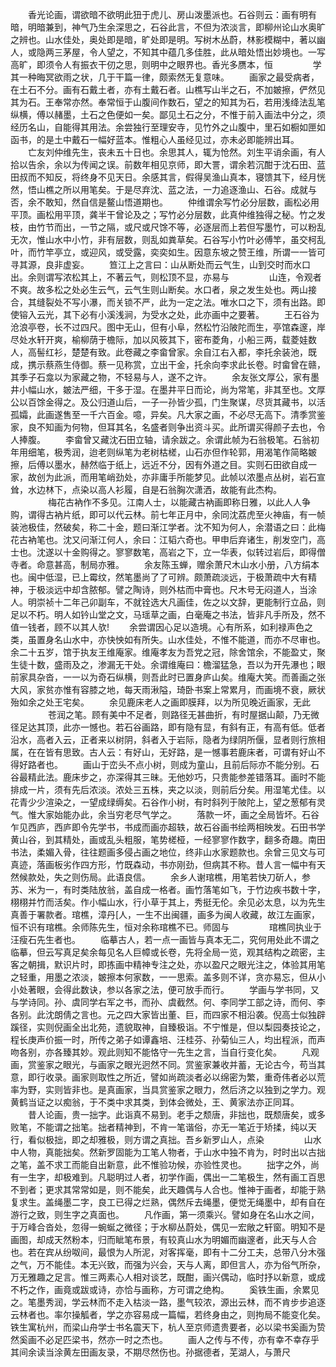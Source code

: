 <!-- { "loadSidebar": true } -->
　　香光论画，谓欲暗不欲明此狃于虎儿、房山泼墨派也。石谷则云：画有明有暗，明暗兼到，神气乃生余深思之，石谷此言，不但为浓淡言，即柳州论山水奥旷之辨也。山水佳处，奥处即是暗，旷处即是明。写树木丛蔚，林影模糊中，著以幽人，或隐两三茅屋，令人望之，不知其中蕴几多佳胜，此从暗处悟出妙境也。一写高旷，即须令人有振衣干仞之思，则明中之眼界也。香光多赝本，恒
　　
　　学其一种晦冥欲雨之状，几于干篇一律，颇索然无复意味。
　　画家之最受病者，在土石不分。画有石戴土者，亦有土戴石者。山樵写山半之石，不加皴擦，俨然见其为石。王奉常亦然。奉常恒于山腹间作数石，望之的知其为石，若用浅绛法乱笔纵横，傅以赭墨，土石之色便如一矣。鄙见土石之分，不惟于前入画法中分之，须经历名山，自能得其用法。余尝独行至理安寺，见竹外之山腹中，里石如橱如匣如函书，的是土中戴石一幅好蓝本。惟粗心人虽经见过，亦未必即能辨出耳。
　　亡友刘仲维先生，丧未五十日也。余思其人，辄为怆然。刘生平诮余画，有人拾以告余，余以为传闻之误。前数年相见京师，即大詈，谓余若沉酣于沈石田、蓝田叔而不知反，将终身不见天日。余感其言，假得吴渔山真本，寝馈其下，经月恍然，悟山樵之所以用笔矣。于是尽弃沈、蓝之法，一力追逐渔山、石谷。成就与否，余不敢知，然自信是鳌山悟道期也。
　　仲维谓余写竹必分层数，画松必用平顶。画松用平顶，龚半干曾论及之；写竹必分层数，此真仲维独得之秘。竹之发枝，由竹节而出，一节之隔，或尺或尺馀不等，必逐层而上若但写墨竹，可以粉乱无次，惟山水中小竹，非有层数，则乱如粪草矣。石谷写小竹叶必傅竿，虽交柯乱叶，而竹竿亭立，或迎风，或受露，奕奕如生。因意东坡之赞王维，所谓一一皆可寻其源，良非虚妄。
　　笪江上之言曰：山从断处而云气生，山到交时而水口出。余则谓写浓松其上，不著云气，则松顶不显，亦易与
　　
　　山连，令观者不爽。故多松之处必生云气，云气生则山断矣。水口者，泉之发生处也。两山接合，其缝裂处不写小瀑，而关锁不严，此为一定之法。唯水口之下，须有出路。即使镕入云光，其下必有小溪浅涧，为受水之处，此亦画中之要著。
　　王石谷为沧浪亭卷，长不过四尺。图中无山，但有小阜，然松竹沿陂陀而生，亭馆森邃，岸尽处水轩开爽，榆柳荫于檐际，加以风筱其下，密布菱角，小船三两，载菱娃数人，高髻红衫，楚楚有致。此卷藏之李畲曾家。余自江右入都，李托余装池，既成，携示蔡燕生侍御。蔡一见称赏，立出干金，托余向李求此长卷。时畲曾在赣，其季子石龛以为家藏之物，不轻易与人，遂不之许。
　　余友张文厚公，家有墨井小幅山水，皴法严细，干多于湿。在墨井平日而论，尚为常笔，非其至也。文厚公以百馀金得之。及公归道山后，一子一孙皆少孤，门生聚谋，尽货其藏书，以活孤孀，此画遂售至一千六百金。噫，异矣。凡大家之画，不必尽无高下。清季赏鉴家，良不知画为何物，但耳其名，名盛者则争出资斗买。此所谓买得颜子去也，令人捧腹。
　　李畲曾又藏沈石田立轴，请余跋之。余谓此帧为石翁极笔。石翁初年用细笔，极秀润，迨老则纵笔为老树枯槎，山石亦但作轮郭，用渴笔作简略皴擦，后傅以墨水，赫然临于纸上，远近不分，因有外道之目。实则石田欲自成一家，故创为此派，而用笔峭劲处，亦非庸手所能梦见。此帧以浓墨点丛树，岩石宣耸，水边林下，点染以高人衫履，自是石翁胸次潇洒，故能有此杰构。
　　
　　梅花古衲作不多见。江南人士，以能藏古衲画即称日雅，以此人人争购，谓得古衲片纸，即可以代云林。前七年正月中，余同沈荔虎至火神庙，有一帧装池极佳，然破矣，称二十金，题曰渐江学者。沈不知为何人，余潜语之曰：此梅花古衲笔也。沈又问渐江何人，余曰：江韬六奇也。甲申后弃诸生，削发空门，高士也。沈遂以十金购得之。寥寥数笔，高岩之下，立一华表，似转过岩后，即得僧寺者。命意甚高，制局亦雅。
　　余友陈玉蝉，赠余萧尺木山水小册，八方绢本也。闽中低湿，已上霉纹，然笔墨尚了了可辨。颇萧疏淡远，于极萧疏中大有精神，于极淡远中却含脓郁。譬之陶诗，则外枯而中膏也。尺木号无闷道人，当涂人。明崇祯十二年己卯副车，不就铨选大凡画佳，佐之以文辞，更能制行立品，则足以不朽。明人如钤山堂之文，马瑶草之画，白毫庵之书法，皆非凡手所及，然不值一钱者，顾不以其人欤!
　　余尝谓因心足以造境。心有所系，如利禄声色之类，虽置身名山水中，亦快怏如有所失。山水佳处，不惟不能道，而亦不尽审也。余二十五岁，馆于执友王维庵家。维庵孝友为吾党之冠，除舍馆余，不能盈丈，聚生徒十数，盛雨及之，渗漏无干处。余谓维庵曰：檐溜猛急，吾以为开先瀑也；眼前家具杂沓，一一以为奇石纵横，则吾此时已置身庐山矣。维庵大笑。而善画之张大风，家贫亦惟有容膝之地，每天雨湫隘，琦卧书案上常累月，而画境不衰，厥状殆如余之处王宅矣。
　　余见鹿床老人之画即膜拜，以为所见晚近画家，无此
　　
　　苍润之笔。顾有美中不足者，则路径无甚曲折，有时屋据山颠，乃无微径足达其顶，此亦一憾也。若石谷画路，即有隐有显，有斜有正，有高有低。低者沿水，高者入云，正者来以树阴，斜者入于岩际，隐者为绿阴所偃，显者则行旅相属，在在皆有思致。古人云：有好山，无好路，是一憾事若鹿床者，可谓有好山不得好路者也。
　　画山于峦头不点小树，则成为童山，且前后际亦不能分别。石谷最精此法。鹿床步之，亦深得其三昧。无他妙巧，只贵能参差错落耳。画时不能排成一片，须有先后浓淡。浓处三五株，夹之以淡，则前后分矣。用湿笔尤佳。以花青少少渲染之，一望成绿缛矣。石谷作小树，有时斜列于陂陀上，望之葱郁有灵气。惟大家始能办此，余当穷老尽气学之。
　　落款一坏，画之全局皆坏。石谷乍见西庐，西庐即令先学书，书成而画亦超轶，故石谷画书绘两相映发。石田书学黄山谷，到其精处，画或乱头粗服，笔势槎桠，一经寥寥作数字，翻多奇趣。南田书法，柔媚入骨，往往题画多侵占画之地位，终非山水家题款也。余曾三见文与可真迹，落画板劣作四方形，竹既森动，书亦刚劲，但病其不称。昔人言一幅中有天然候款处，失之则伤局。此语良信。
　　余乡人谢琯樵，用笔若快刀斫人，参苏、米为一，有时类陆放翁，盖自成一格者。画竹落笔如飞，于竹边疾书数十字，栩栩并竹而活矣。作小幅山水，行小草于其上，秀挺无伦。余见必太息，以为先生真善于署款者。琯樵，漳丹[人，一生不出闽疆，画多为闽人收藏，故江左画家，恒不识有琯樵。余师陈先生，恒对余称琯樵不已。师固与
　　
　　琯樵同执业于汪瘦石先生者也。
　　临摹古人，若一点一画皆与真本无二，究何用处此不谓之临摹，但云写真足矣余每见名人巨幛或长卷，先将全局一览，观其结构之疏密，主客之朝揖，默识片时，即拣画中精神专注之处，亦以盈尺之眼光注之，体验其用笔之轻重，用墨之浓淡，皴擦本何家数，一一思索。盖多则不详，贪亦易忘，但从小小处著眼，会得此数诀，参以各家之法，便可放手而行。
　　学画与学书同，又与学诗同。孙、虞同学右军之书，而孙、虞截然。何、李同学工部之诗，而何、李各别。此沈朗倩之言也。元之四大家皆出董、巨，而四家不相沿袭。倪高士似独辟蹊径，实则倪画全出北苑，遗貌取神，自臻极诣。不宁惟是，但以梨园奏技论之，程长庚声价振一时，所传之弟子如谭鑫培、汪桂芬、孙菊仙三人，均出程派，而声吻各别，亦各臻其妙。观此则知不能恪守一先生之言，当自行变化矣。
　　凡观画，赏鉴家之眼光，与画家之眼光迥然不同。赏鉴家兼收并蓄，无论古今，苟当其意，即行收录。画家则取性之所近，譬如尚疏淡者必以绵密为繁，重奇伟者必以荒率为野，实则皆非也。是真画家，当具赏鉴家之眼力，然后济之以独到之学力。观黄鹤当证之以痴翁，于不类中求其类，到体会微处，王、黄家法亦正同耳。
　　昔人论画，贵一拙字。此诣真不易到。老手之颓唐，非拙也，既颓唐矣，或多败笔，不能谓之拙笔。拙者精神到，不肯一笔谐俗，亦无一笔近于矫揉，纯以天行，看似极拙，即之却雅极，则方谓之真拙。吾乡新罗山人，点染
　　
　　山水中人物，真能拙矣。然新罗固能为工笔人物者，于山水中独不肯为，时时出以古拙之笔，盖不求工而能自出新意，此不惟验功候，亦验性灵也。
　　拙字之外，尚有一生字，却极难到。凡聪明过人者，初学作画，偶出一二笔极生，然有画工百思不到者；更求其常常如是，则不能矣，此天趣偶与人合也。惟神于画者，却能于熟复求生。盖绳墨二字，良工已得之烂熟，偶然斥去绳墨，便觉无绳墨中，却有自在游行之致，则生字之真面也。
　　凡作画，第一须乘兴。譬如身在名山水之间，于万峰合沓处，忽得一蜿蜒之微径；于水柳丛蔚处，偶见一宏敞之轩窗。明知不是画图，却成天然粉本，归而眦笔布景，有较真山水为明媚而幽邃者，此天与人合也。若在宾从纷呶间，最恨为人所泥，对客挥毫，即有十二分工夫，总带八分木强之气，万不能佳。本无兴致，而强为兴会，天与人离，即但言人，亦为俗气所杂，万无雅趣之足言。惟三两素心人相对谈艺，既酣，画兴偶动，临时抒以新意，或成不朽之作，画竟或跋或诗，亦恰与画称，方可谓之绝构。
　　奚铁生画，余累见之。笔墨秀润，学云林而不走入枯淡一路，墨气较浓，源出云林，而不肯步步追逐云林者也。率尔操觚者，学之亦容易成一篇幅，若终身由之，则拘局不能变化矣。铁生寓杭州，而梁山舟学士书名震天下，杭人至京师遗贵要者，必以梁书奚画为贽然奚画不必足匹梁书，然亦一时之杰也。
　　画人之传与不传，亦有幸不幸存乎其间余读当涂黄左田画友录，不期尽然伤也。孙据德者，芜湖人，与萧尺
　　
